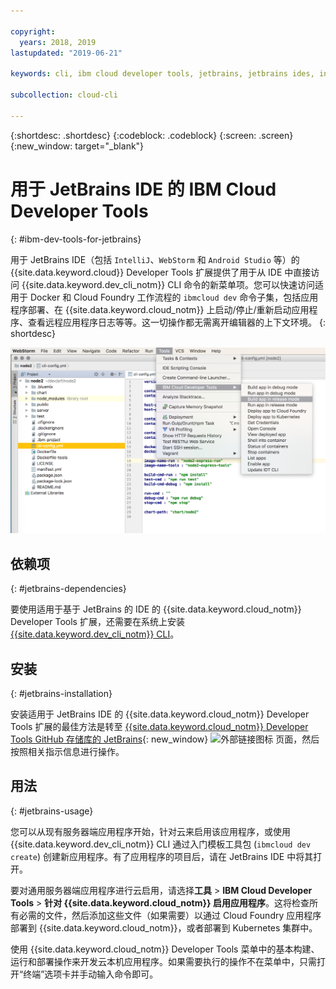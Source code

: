 ```yaml
---

copyright:
  years: 2018, 2019
lastupdated: "2019-06-21"

keywords: cli, ibm cloud developer tools, jetbrains, jetbrains ides, intellij, webstorm, android studio, ibmcloud dev, view remote logs, ibmcloud docker commands

subcollection: cloud-cli

---
```


{:shortdesc: .shortdesc}
{:codeblock: .codeblock}
{:screen: .screen}
{:new_window: target="_blank"}

# 用于 JetBrains IDE 的 IBM Cloud Developer Tools
{: #ibm-dev-tools-for-jetbrains}

用于 JetBrains IDE（包括 `IntelliJ`、`WebStorm` 和 `Android Studio` 等）的 {{site.data.keyword.cloud}} Developer Tools 扩展提供了用于从 IDE 中直接访问 {{site.data.keyword.dev_cli_notm}} CLI 命令的新菜单项。您可以快速访问适用于 Docker 和 Cloud Foundry 工作流程的 `ibmcloud dev` 命令子集，包括应用程序部署、在 {{site.data.keyword.cloud_notm}} 上启动/停止/重新启动应用程序、查看远程应用程序日志等等。这一切操作都无需离开编辑器的上下文环境。
{: shortdesc}

![在 WebStorm IDE 中运行的 IBM Cloud Developer Tools 的截屏。](../images/jetbrains.png "在 WebStorm IDE 中运行的 {{site.data.keyword.cloud_notm}} Developer Tools 菜单示例")

## 依赖项
{: #jetbrains-dependencies}

要使用适用于基于 JetBrains 的 IDE 的 {{site.data.keyword.cloud_notm}} Developer Tools 扩展，还需要在系统上安装 [{{site.data.keyword.dev_cli_notm}} CLI](/docs/cli?topic=cloud-cli-getting-started)。

## 安装
{: #jetbrains-installation}

安装适用于 JetBrains IDE 的 {{site.data.keyword.cloud_notm}} Developer Tools 扩展的最佳方法是转至 [{{site.data.keyword.cloud_notm}} Developer Tools GitHub 存储库的 JetBrains](https://github.com/IBM-Cloud/ibm-cloud-developer-tools/tree/master/jetbrains){: new_window} ![外部链接图标](../../icons/launch-glyph.svg "外部链接图标") 页面，然后按照相关指示信息进行操作。

## 用法
{: #jetbrains-usage}

您可以从现有服务器端应用程序开始，针对云来启用该应用程序，或使用 {{site.data.keyword.dev_cli_notm}} CLI 通过入门模板工具包 (`ibmcloud dev create`) 创建新应用程序。有了应用程序的项目后，请在 JetBrains IDE 中将其打开。

要对通用服务器端应用程序进行云启用，请选择**工具** > **IBM Cloud Developer Tools** > **针对 {{site.data.keyword.cloud_notm}} 启用应用程序**。这将检查所有必需的文件，然后添加这些文件（如果需要）以通过 Cloud Foundry 应用程序部署到 {{site.data.keyword.cloud_notm}}，或者部署到 Kubernetes 集群中。

使用 {{site.data.keyword.cloud_notm}} Developer Tools 菜单中的基本构建、运行和部署操作来开发云本机应用程序。如果需要执行的操作不在菜单中，只需打开“终端”选项卡并手动输入命令即可。
